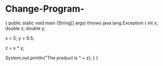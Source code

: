 # Change-Program-
{
	public static void main (String[] args) throws java.lang.Exception
	{
	int x; 
	double z;
	double y;
 
 x = 5;
 y = 9.5;
 
 z = x * y;

 System.out.println("The product is " + z);
	}
}
